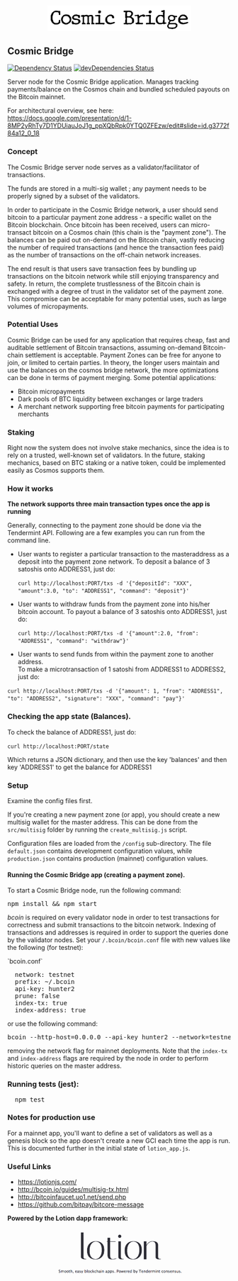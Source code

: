 <p align="center">
  <img src="./img/cosmic_bridge.png" width="325"/>
</p>

Cosmic Bridge
---

[![Dependency Status](https://david-dm.org/CosmicBridge/server.svg)](https://david-dm.org/CosmicBridge/server)
[![devDependencies Status](https://david-dm.org/CosmicBridge/server/dev-status.svg)](https://david-dm.org/CosmicBridge/server?type=dev)

Server node for the Cosmic Bridge application. Manages tracking payments/balance on the Cosmos chain and bundled scheduled payouts on the Bitcoin mainnet.

For architectural overview, see here: https://docs.google.com/presentation/d/1-8MP2yRhTy7D1YDUiauJoJ1g_ppXQbRpk0YTQ0ZFEzw/edit#slide=id.g3772f84a12_0_18

### Concept

The Cosmic Bridge server node serves as a validator/facilitator of transactions.

The funds are stored in a multi-sig wallet ; any payment needs to be properly signed by a subset of the validators.

In order to participate in the Cosmic Bridge network, a user should send bitcoin to a particular payment zone address - a specific wallet on the Bitcoin blockchain. Once bitcoin has been received, users can micro-transact bitcoin on a Cosmos chain (this chain is the "payment zone"). The balances can be paid out on-demand on the Bitcoin chain, vastly reducing the number of required transactions (and hence the transaction fees paid) as the number of transactions on the off-chain network increases.

The end result is that users save transaction fees by bundling up transactions on the bitcoin network while still enjoying transparency and safety. In return, the complete trustlessness of the Bitcoin chain is exchanged with a degree of trust in the validator set of the payment zone. This compromise can be acceptable for many potential uses, such as large volumes of micropayments.

### Potential Uses

Cosmic Bridge can be used for any application that requires cheap, fast and auditable settlement of Bitcoin transactions, assuming on-demand Bitcoin-chain settlement is acceptable. Payment Zones can be free for anyone to join, or limited to certain parties. In theory, the longer users maintain and use the balances on the cosmos bridge network, the more optimizations can be done in terms of payment merging. Some potential applications:

* Bitcoin micropayments
* Dark pools of BTC liquidity between exchanges or large traders
* A merchant network supporting free bitcoin payments for participating merchants

### Staking
Right now the system does not involve stake mechanics, since the idea is to rely on a trusted, well-known set of validators. In the future, staking mechanics, based on BTC staking or a native token, could be implemented easily as Cosmos supports them.

### How it works

<b>The network supports three main transaction types once the app is running</b>

Generally, connecting to the payment zone should be done via the Tendermint API. Following are a few examples you can run from the command line.

* User wants to register a particular transaction to the masteraddress as a deposit into the payment zone network.
To deposit a balance of 3 satoshis onto ADDRESS1, just do:

  `curl http://localhost:PORT/txs -d '{"depositId": "XXX", "amount":3.0, "to": "ADDRESS1", "command": "deposit"}'`
  
* User wants to withdraw funds from the payment zone into his/her bitcoin account.
To payout a balance of 3 satoshis onto ADDRESS1, just do:

  `curl http://localhost:PORT/txs -d '{"amount":2.0, "from": "ADDRESS1", "command": "withdraw"}'`

* User wants to send funds from within the payment zone to another address.  
To make a microtransaction of 1 satoshi from ADDRESS1 to ADDRESS2, just do:

 `curl http://localhost:PORT/txs -d '{"amount": 1, "from": "ADDRESS1", "to": "ADDRESS2", "signature": "XXX", "command": "pay"}'`


### Checking the app state (Balances).
To check the balance of ADDRESS1, just do:

`curl http://localhost:PORT/state`
  
Which returns a JSON dictionary, and then use the key 'balances' and then key 'ADDRESS1' to get the balance for ADDRESS1
 
### Setup

<p>Examine the config files first.</p>

If you're creating a new payment zone (or app), you should create a new multisig wallet for the master address. This can be done from the `src/multisig` folder by running the `create_multisig.js` script.

Configuration files are loaded from the `/config` sub-directory. The file `default.json` contains development configuration values, while `production.json` contains production (mainnet) configuration values.

#### Running the Cosmic Bridge app (creating a payment zone).

To start a Cosmic Bridge node, run the following command:

<pre>
npm install && npm start
</pre>

*bcoin* is required on every validator node in order to test transactions for correctness and submit transactions to the bitcoin network. Indexing of transactions and addresses is required in order to support the queries done by the validator nodes. Set your `/.bcoin/bcoin.conf` file with new values like the following (for testnet):
<p></p>
`bcoin.conf`
<pre>
  network: testnet
  prefix: ~/.bcoin
  api-key: hunter2
  prune: false
  index-tx: true
  index-address: true
</pre>

or use the following command:

<pre>
bcoin --http-host=0.0.0.0 --api-key hunter2 --network=testnet --daemon --index-tx --index-address
</pre>

removing the network flag for mainnet deployments. Note that the `index-tx` and `index-address` flags are required by the node in order to perform historic queries on the master address.

### Running tests (jest):

<pre>
  npm test
</pre>

### Notes for production use

For a mainnet app, you'll want to define a set of validators as well as a genesis block so the app doesn't create a new GCI each time the app is run. This is documented further in the initial state of `lotion_app.js`.

### Useful Links

* https://lotionjs.com/
* http://bcoin.io/guides/multisig-tx.html
* http://bitcoinfaucet.uo1.net/send.php
* https://github.com/bitpay/bitcore-message

<b>Powered by the Lotion dapp framework:</b><br/>

<p align="center">
  <img src="./img/lotion.png" width="300"/>
</p>
